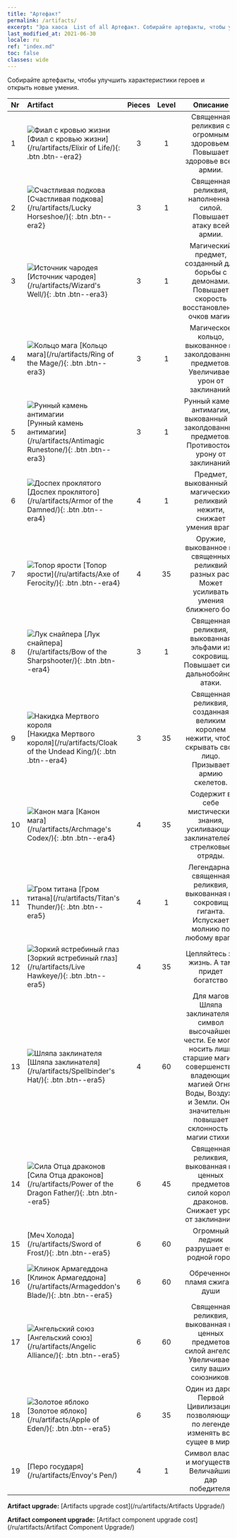```yaml
---
title: "Артефакт"
permalink: /artifacts/
excerpt: "Эра хаоса  List of all Артефакт. Собирайте артефакты, чтобы улучшить характеристики героев и открыть новые умения."
last_modified_at: 2021-06-30
locale: ru
ref: "index.md"
toc: false
classes: wide
---
```


  Собирайте артефакты, чтобы улучшить характеристики героев и открыть новые умения.

  |  Nr  |    Artifact    | Pieces |  Level | Описание   |
  |:-----|:---------------|:------:|:------:|:--------------:|
  | 1   | ![Фиал с кровью жизни](/images/t/icon_artifact_11.png) [Фиал с кровью жизни](/ru/artifacts/Elixir of Life/){: .btn .btn--era2} | 3 | 1 | Священная реликвия с огромным здоровьем. Повышает здоровье всей армии. |
  | 2   | ![Счастливая подкова](/images/t/icon_artifact_12.png) [Счастливая подкова](/ru/artifacts/Lucky Horseshoe/){: .btn .btn--era2} | 3 | 1 | Священная реликвия, наполненная силой. Повышает атаку всей армии. |
  | 3   | ![Источник чародея](/images/t/icon_artifact_21.png) [Источник чародея](/ru/artifacts/Wizard's Well/){: .btn .btn--era3} | 3 | 1 | Магический предмет, созданный для борьбы с демонами. Повышает скорость восстановления очков магии. |
  | 4   | ![Кольцо мага](/images/t/icon_artifact_22.png) [Кольцо мага](/ru/artifacts/Ring of the Mage/){: .btn .btn--era3} | 3 | 1 | Магическое кольцо, выкованное из заколдованных предметов. Увеличивает урон от заклинаний. |
  | 5   | ![Рунный камень антимагии](/images/t/icon_artifact_23.png) [Рунный камень антимагии](/ru/artifacts/Antimagic Runestone/){: .btn .btn--era3} | 3 | 1 | Рунный камень антимагии, выкованный из заколдованных предметов. Противостоит урону от заклинаний. |
  | 6   | ![Доспех проклятого](/images/t/icon_artifact_30.png) [Доспех проклятого](/ru/artifacts/Armor of the Damned/){: .btn .btn--era4} | 4 | 1 | Предмет, выкованный из магических реликвий нежити, снижает умения врага. |
  | 7   | ![Топор ярости](/images/t/icon_artifact_31.png) [Топор ярости](/ru/artifacts/Axe of Ferocity/){: .btn .btn--era4} | 4 | 35 | Оружие, выкованное из священных реликвий разных рас. Может усиливать умения ближнего боя. |
  | 8   | ![Лук снайпера](/images/t/icon_artifact_10.png) [Лук снайпера](/ru/artifacts/Bow of the Sharpshooter/){: .btn .btn--era4} | 3 | 1 | Священная реликвия, выкованная эльфами из сокровищ. Повышает силу дальнобойной атаки. |
  | 9   | ![Накидка Мертвого короля](/images/t/icon_artifact_32.png) [Накидка Мертвого короля](/ru/artifacts/Cloak of the Undead King/){: .btn .btn--era4} | 3 | 35 | Священная реликвия, созданная великим королем нежити, чтобы скрывать свое лицо. Призывает армию скелетов. |
  | 10   | ![Канон мага](/images/t/icon_artifact_34.png) [Канон мага](/ru/artifacts/Archmage's Codex/){: .btn .btn--era4} | 4 | 35 | Содержит в себе мистические знания, усиливающие заклинателей и стрелковые отряды. |
  | 11   | ![Гром титана](/images/t/icon_artifact_42.png) [Гром титана](/ru/artifacts/Titan's Thunder/){: .btn .btn--era5} | 4 | 1 | Легендарная священная реликвия, выкованная из сокровищ гиганта. Испускает молнию по любому врагу. |
  | 12   | ![Зоркий ястребиный глаз](/images/t/icon_artifact_33.png) [Зоркий ястребиный глаз](/ru/artifacts/Live Hawkeye/){: .btn .btn--era5} | 4 | 35 | Цепляйтесь за жизнь. А там придет богатство |
  | 13   | ![Шляпа заклинателя](/images/t/icon_artifact_46.png) [Шляпа заклинателя](/ru/artifacts/Spellbinder's Hat/){: .btn .btn--era5} | 4 | 60 | Для магов Шляпа заклинателя - символ высочайшей чести. Ее могут носить лишь старшие маги, в совершенстве владеющие магией Огня, Воды, Воздуха и Земли. Она значительно повышает склонность к магии стихий. |
  | 14   | ![Сила Отца драконов](/images/t/icon_artifact_40.png) [Сила Отца драконов](/ru/artifacts/Power of the Dragon Father/){: .btn .btn--era5} | 6 | 45 | Священная реликвия, выкованная из ценных предметов силой короля драконов. Снижает урон от заклинаний. |
  | 15   | [Меч Холода](/ru/artifacts/Sword of Frost/){: .btn .btn--era5} | 6 | 60 | Огромный ледник разрушает его родной город |
  | 16   | ![Клинок Армагеддона](/images/t/icon_artifact_44.png) [Клинок Армагеддона](/ru/artifacts/Armageddon's Blade/){: .btn .btn--era5} | 6 | 60 | Обреченное пламя сжигает души |
  | 17   | ![Ангельский союз](/images/t/icon_artifact_41.png) [Ангельский союз](/ru/artifacts/Angelic Alliance/){: .btn .btn--era5} | 6 | 60 | Священная реликвия, выкованная из ценных предметов силой ангелов. Увеличивает силу ваших союзников. |
  | 18   | ![Золотое яблоко](/images/t/icon_artifact_49.png) [Золотое яблоко](/ru/artifacts/Apple of Eden/){: .btn .btn--era5} | 6 | 35 | Один из даров Первой Цивилизации, позволяющий по легенде изменять все сущее в мире. |
  | 19   | [Перо государя](/ru/artifacts/Envoy's Pen/) | 4 | 1 | Символ власти и могущества. Величайший дар победителя. |


  **Artifact upgrade:** [Artifacts upgrade cost](/ru/artifacts/Artifacts Upgrade/)

 **Artifact component upgrade:** [Artifact component upgrade cost](/ru/artifacts/Artifact Component Upgrade/)

